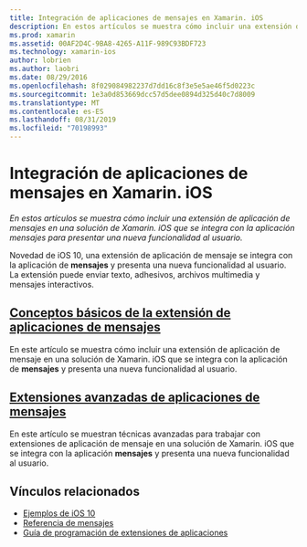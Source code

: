 ```yaml
---
title: Integración de aplicaciones de mensajes en Xamarin. iOS
description: En estos artículos se muestra cómo incluir una extensión de aplicación de mensajes en una solución de Xamarin. iOS que se integra con la aplicación mensajes para presentar una nueva funcionalidad al usuario.
ms.prod: xamarin
ms.assetid: 00AF2D4C-9BA8-4265-A11F-989C93BDF723
ms.technology: xamarin-ios
author: lobrien
ms.author: laobri
ms.date: 08/29/2016
ms.openlocfilehash: 8f029084982237d7dd16c8f3e5e5ae46f5d0223c
ms.sourcegitcommit: 1e3a0d853669dcc57d5dee0894d325d40c7d8009
ms.translationtype: MT
ms.contentlocale: es-ES
ms.lasthandoff: 08/31/2019
ms.locfileid: "70198993"
---
```

# <a name="message-app-integration-in-xamarinios"></a>Integración de aplicaciones de mensajes en Xamarin. iOS

_En estos artículos se muestra cómo incluir una extensión de aplicación de mensajes en una solución de Xamarin. iOS que se integra con la aplicación mensajes para presentar una nueva funcionalidad al usuario._

Novedad de iOS 10, una extensión de aplicación de mensaje se integra con la aplicación de **mensajes** y presenta una nueva funcionalidad al usuario. La extensión puede enviar texto, adhesivos, archivos multimedia y mensajes interactivos.

## <a name="message-app-extension-basicsiosplatformmessage-app-integrationintro-to-message-app-extensionsmd"></a>[Conceptos básicos de la extensión de aplicaciones de mensajes](~/ios/platform/message-app-integration/intro-to-message-app-extensions.md)

En este artículo se muestra cómo incluir una extensión de aplicación de mensaje en una solución de Xamarin. iOS que se integra con la aplicación de **mensajes** y presenta una nueva funcionalidad al usuario.

## <a name="advanced-message-app-extensionsiosplatformmessage-app-integrationintro-to-message-app-extensionsmd"></a>[Extensiones avanzadas de aplicaciones de mensajes](~/ios/platform/message-app-integration/intro-to-message-app-extensions.md)

En este artículo se muestran técnicas avanzadas para trabajar con extensiones de aplicación de mensaje en una solución de Xamarin. iOS que se integra con la aplicación **mensajes** y presenta una nueva funcionalidad al usuario.


## <a name="related-links"></a>Vínculos relacionados

- [Ejemplos de iOS 10](https://docs.microsoft.com/samples/browse/?products=xamarin&term=Xamarin.iOS+iOS10)
- [Referencia de mensajes](https://developer.apple.com/reference/messages)
- [Guía de programación de extensiones de aplicaciones](https://developer.apple.com/library/prerelease/content/documentation/General/Conceptual/ExtensibilityPG/index.html#//apple_ref/doc/uid/TP40014214)
